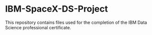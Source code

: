 # IBM-SpaceX-DS-Project
This repository contains files used for the completion of the IBM Data Science professional certificate. 
